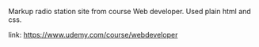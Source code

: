 Markup radio station site from course Web developer. 
Used plain html and css.

link: https://www.udemy.com/course/webdeveloper
